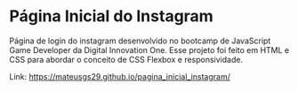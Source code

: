 # Página Inicial do Instagram

Página de login do instagram desenvolvido no bootcamp de JavaScript Game Developer da Digital Innovation One. Esse projeto foi feito em HTML e CSS para abordar o conceito de CSS Flexbox e responsividade.

Link: https://mateusgs29.github.io/pagina_inicial_instagram/

